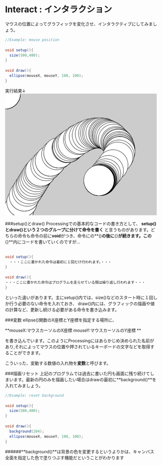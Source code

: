 # Interact : インタラクション
マウスの位置によってグラフィックを変化させ、インタラクティブにしてみましょう。

```java
//Example: mouse position

void setup(){
  size(500,400);
}

void draw(){
  ellipse(mouseX, mouseY, 100, 100);
}
```
実行結果↓
![](/assets/mouse_XY_run.png)

###setup()とdraw()
Processingでの基本的なコードの書き方として、
**setup()とdraw()という２つのグループに分けて命令を書く**
と言うものがあります。どちらの命令も命令の前に**void**がつき、命令にの**()**の後に**{}**が続きます。この**{}**内にコードを書いていくのですが...

```java

void setup(){
  ・・・ここに書かれた命令は最初に１回だけ行われます。・・・
}

void draw(){
・・・ここに書かれた命令はプログラムを走らせている間は繰り返し行われます・・・
}
```
といった違いがあります。主にsetup()内では、size()などのスタート時に１回しか行う必要のない命令を入れておき、
draw()内には、グラフィックの描画や値の計算など、更新し続ける必要がある命令を書き込みます。

###変数
ellipse()関数のX座標とY座標を指定する場所に、

**mouseX:マウスカーソルのX座標
mouseY:マウスカーソルのY座標
**

を書き込んでいます。このようにProcessingにはあらかじめ決められた名前があり,それによってマウスの位置や押されているキーボードの文字などを取得することができます。

こういった、変動する数値の入れ物を**変数**と呼びます。

###描画リセット
上記のプログラムでは過去に書いた円も画面に残り続けてしまいます。最新の円のみを描画したい場合はdrawの最初に**background()**を入れてみましょう。

```java
//Example: reset background

void setup(){
  size(500,400);
}

void draw(){
  background(204);
  ellipse(mouseX, mouseY, 100, 100);
}
```
######**background()**は背景の色を変更するというよりかは、キャンバス全面を指定した色で塗りつぶす機能だということがわかります
